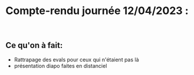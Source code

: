 # __Compte-rendu journée 12/04/2023 :__
<br>

## Ce qu'on à fait:

- Rattrapage des evals pour ceux qui n'étaient pas là
- présentation diapo faites en distanciel